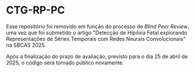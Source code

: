 # CTG-RP-PC
Esse repositório foi removido em função do processo de _Blind Peer Review_, uma vez que foi submetido o artigo "Detecção de Hipóxia Fetal explorando Representações de Séries Temporais com Redes Neurais Convolucionais" na SBCAS 2025.

Após a finalização do prazo de avaliação, previsto para o dia 25 de abril de 2025, o código será tornado público novamente.
